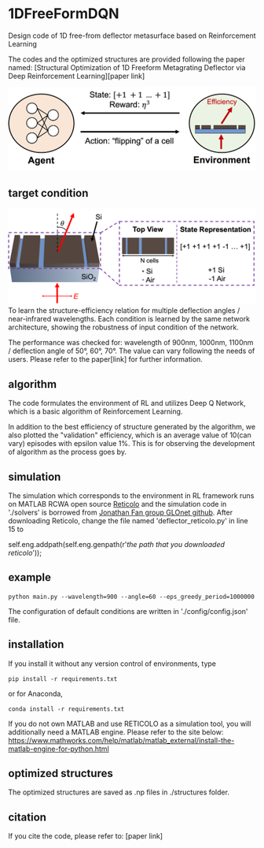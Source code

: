 # 1DFreeFormDQN
Design code of 1D free-from deflector metasurface based on Reinforcement Learning


The codes and the optimized structures are provided following the paper named: [Structural Optimization of 1D Freeform Metagrating Deflector via Deep Reinforcement Learning][paper link]



![plot](./images/RL.png)
## target condition
![plot](./images/env.png)
To learn the structure-efficiency relation for multiple deflection angles / near-infrared wavelengths. 
Each condition is learned by the same network architecture, showing the robustness of input condition of the network.

The performance was checked for: wavelength of 900nm, 1000nm, 1100nm / deflection angle of 50°, 60°, 70°. The value can vary following the needs of users. Please refer to the paper[link] for further information.


## algorithm

The code formulates the environment of RL and utilizes Deep Q Network, which is a basic algorithm of Reinforcement Learning.

In addition to the best efficiency of structure generated by the algorithm, we also plotted the "validation" efficiency, which is an average value of 10(can vary) episodes with epsilon value 1%. This is for observing the development of algorithm as the process goes by.


## simulation
The simulation which corresponds to the environment in RL framework runs on MATLAB RCWA open source [Reticolo](https://zenodo.org/record/3610175#.YBkECS2UGX0) and the simulation code in './solvers' is borrowed from [Jonathan Fan group GLOnet github](https://github.com/jonfanlab/GLOnet). After downloading Reticolo, change the file named 'deflector_reticolo.py' in line 15 to 

self.eng.addpath(self.eng.genpath(r'*the path that you downloaded reticolo*'));


## example
~~~
python main.py --wavelength=900 --angle=60 --eps_greedy_period=1000000
~~~
The configuration of default conditions are written in './config/config.json' file.


## installation
If you install it without any version control of environments, type 
~~~
pip install -r requirements.txt
~~~

or for Anaconda,
~~~
conda install -r requirements.txt
~~~

If you do not own MATLAB and use RETICOLO as a simulation tool, you will additionally need a MATLAB engine. Please refer to the site below:
https://www.mathworks.com/help/matlab/matlab_external/install-the-matlab-engine-for-python.html

## optimized structures
The optimized structures are saved as .np files in ./structures folder.

## citation
If you cite the code, please refer to: [paper link]
